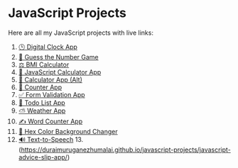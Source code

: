 # JavaScript Projects

Here are all my JavaScript projects with live links:

1. [🕒 Digital Clock App](https://duraimuruganezhumalai.github.io/javascript-projects/digital-clock-app-main/)
2. [🎯 Guess the Number Game](https://duraimuruganezhumalai.github.io/javascript-projects/guess-the-number-game-app-main/)
3. [⚖️ BMI Calculator](https://duraimuruganezhumalai.github.io/javascript-projects/javascript-BMI-calculatorapp-main/)
4. [🧮 JavaScript Calculator App](https://duraimuruganezhumalai.github.io/javascript-projects/javascript-calculator-app/)
5. [🧮 Calculator App (Alt)](https://duraimuruganezhumalai.github.io/javascript-projects/javascript-calculatorapp-main/)
6. [🔢 Counter App](https://duraimuruganezhumalai.github.io/javascript-projects/javascript-counterapp/)
7. [✅ Form Validation App](https://duraimuruganezhumalai.github.io/javascript-projects/javascript-form-validation-app/)
8. [📝 Todo List App](https://duraimuruganezhumalai.github.io/javascript-projects/javascript-todolist-app--main/)
9. [⛅ Weather App](https://duraimuruganezhumalai.github.io/javascript-projects/javascript-weather-app-main/)
10. [✍️ Word Counter App](https://duraimuruganezhumalai.github.io/javascript-projects/javascript-word-counter-app-main/)
11. [🎨 Hex Color Background Changer](https://duraimuruganezhumalai.github.io/javascript-projects/hex-color-background-changer/)
12. [🔊 Text-to-Speech](https://duraimuruganezhumalai.github.io/javascript-projects/texttospeech/)
13.(https://duraimuruganezhumalai.github.io/javascript-projects/javascript-advice-slip-app/)
